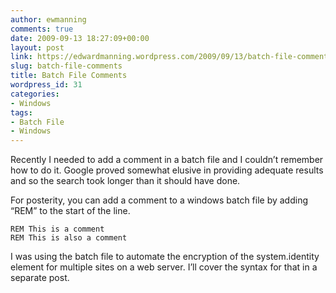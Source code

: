 ```yaml
---
author: ewmanning
comments: true
date: 2009-09-13 18:27:09+00:00
layout: post
link: https://edwardmanning.wordpress.com/2009/09/13/batch-file-comments/
slug: batch-file-comments
title: Batch File Comments
wordpress_id: 31
categories:
- Windows
tags:
- Batch File
- Windows
---
```


Recently I needed to add a comment in a batch file and I couldn’t remember how to do it. Google proved somewhat elusive in providing adequate results and so the search took longer than it should have done.

For posterity, you can add a comment to a windows batch file by adding “REM” to the start of the line.

    
    REM This is a comment  
    REM This is also a comment  


I was using the batch file to automate the encryption of the system.identity element for multiple sites on a web server. I’ll cover the syntax for that in a separate post.  

